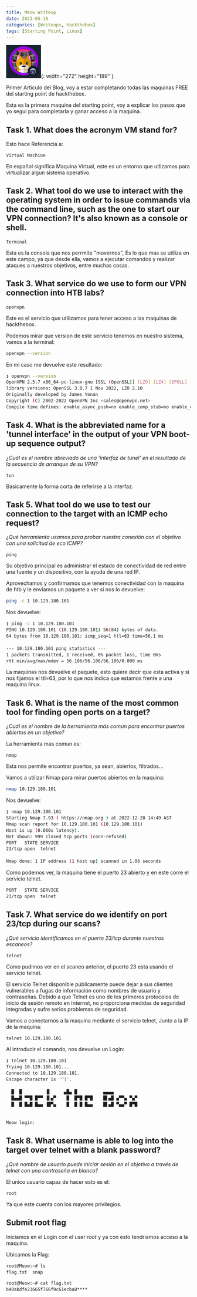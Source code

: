 ```yaml
---
title: Meow Writeup
date: 2023-05-10
categories: [Writeups, Hackthebox]
tags: [Starting Point, Linux]
---
```

![img](/assets/img/post/meow/meow.png){: width="272" height="189" }

Primer Articulo del Blog, voy a estar completando todas las maquinas FREE del starting point de hackthebox.

Esta es la primera maquina del starting point, voy a explicar los pasos que yo segui para completarla y ganar acceso a la maquina.


## Task 1. What does the acronym VM stand for?

Esto hace Referencia a: 
```text
Virtual Machine
```
En español significa Maquina Virtual, este es un entorno que utlizamos para virtualizar algun sistema operativo.

## Task 2. What tool do we use to interact with the operating system in order to issue commands via the command line, such as the one to start our VPN connection? It's also known as a console or shell.


```text
Terminal
```
Esta es la consola que nos perrmite "movernos", Es lo que mas se utiliza en este campo, ya que desde ella, vamos a ejecutar comandos 
y realizar ataques a nuestros objetivos, entre muchas cosas.


## Task 3. What service do we use to form our VPN connection into HTB labs?


```text
openvpn
```
Este es el servicio que utilizamos para tener acceso a las maquinas de hackthebox.

Podemos mirar que version de este servicio tenemos en nuestro sistema, vamos a la terminal: 
```bash
openvpn --version
```
En mi caso me devuelve este resultado: 
```bash
❯ openvpn --version
OpenVPN 2.5.7 x86_64-pc-linux-gnu [SSL (OpenSSL)] [LZO] [LZ4] [EPOLL] [PKCS11] [MH/PKTINFO] [AEAD] built on Jul  5 2022
library versions: OpenSSL 3.0.7 1 Nov 2022, LZO 2.10
Originally developed by James Yonan
Copyright (C) 2002-2022 OpenVPN Inc <sales@openvpn.net>
Compile time defines: enable_async_push=no enable_comp_stub=no enable_crypto_ofb_cfb=yes enable_debug=yes enable_def_auth=yes enable_dependency_tracking=no enable_dlopen=unknown enable_dlopen_self=unknown enable_dlopen_self_static=unknown enable_fast_install=needless enable_fragment=yes enable_iproute2=no enable_libtool_lock=yes enable_lz4=yes enable_lzo=yes enable_maintainer_mode=no enable_management=yes enable_multihome=yes enable_option_checking=no enable_pam_dlopen=no enable_pedantic=no enable_pf=yes enable_pkcs11=yes enable_plugin_auth_pam=yes enable_plugin_down_root=yes enable_plugins=yes enable_port_share=yes enable_selinux=no enable_shared=yes enable_shared_with_static_runtimes=no enable_silent_rules=no enable_small=no enable_static=yes enable_strict=no enable_strict_options=no enable_systemd=yes enable_werror=no enable_win32_dll=yes enable_x509_alt_username=yes with_aix_soname=aix with_crypto_library=openssl with_gnu_ld=yes with_mem_check=no with_openssl_engine=auto with_sysroot=no
```
## Task 4. What is the abbreviated name for a 'tunnel interface' in the output of your VPN boot-up sequence output?

*¿Cuál es el nombre abreviado de una 'interfaz de túnel' en el resultado de la secuencia de arranque de su VPN?*

```text
tun
```
Basicamente la forma corta de referirse a la interfaz.

## Task 5. What tool do we use to test our connection to the target with an ICMP echo request?

*¿Qué herramienta usamos para probar nuestra conexión con el objetivo con una solicitud de eco ICMP?*

```text
ping
```
Su objetivo principal es administrar el estado de conectividad de red entre una fuente y un dispositivo, con la ayuda de una red IP.

Aprovechamos y confirmamos que tenemos conectividad con la maquina de htb y le enviamos un paquete a ver si nos lo devuelve:

```bash
ping -c 1 10.129.180.101
```
Nos devuelve: 
```bash
❯ ping -c 1 10.129.180.101
PING 10.129.180.101 (10.129.180.101) 56(84) bytes of data.
64 bytes from 10.129.180.101: icmp_seq=1 ttl=63 time=56.1 ms

--- 10.129.180.101 ping statistics ---
1 packets transmitted, 1 received, 0% packet loss, time 0ms
rtt min/avg/max/mdev = 56.106/56.106/56.106/0.000 ms
```
La maquinas nos devuelve el paquete, esto quiere decir que esta activa y si nos fijamos el ttl=63, por lo que nos indica que estamos frente a una maquina linux.

## Task 6. What is the name of the most common tool for finding open ports on a target?

*¿Cuál es el nombre de la herramienta más común para encontrar puertos abiertos en un objetivo?*

La herramienta mas comun es:
```text
nmap
```
Esta nos permite encontrar puertos, ya sean, abiertos, filtrados...

Vamos a utilizar Nmap para mirar puertos abiertos en la maquina:
```bash
nmap 10.129.180.101
```
Nos devuelve: 
```bash
❯ nmap 10.129.180.101
Starting Nmap 7.93 ( https://nmap.org ) at 2022-12-20 14:49 AST
Nmap scan report for 10.129.180.101 (10.129.180.101)
Host is up (0.060s latency).
Not shown: 999 closed tcp ports (conn-refused)
PORT   STATE SERVICE
23/tcp open  telnet

Nmap done: 1 IP address (1 host up) scanned in 1.06 seconds
```

Como podemos ver, la maquina tiene el puerto 23 abierto y en este corre el servicio telnet.
```bash
PORT   STATE SERVICE
23/tcp open  telnet
```
## Task 7. What service do we identify on port 23/tcp during our scans?

*¿Qué servicio identificamos en el puerto 23/tcp durante nuestros escaneos?*
```text
telnet
```
Como pudimos ver en el scaneo anterior, el puerto 23 esta usando el servicio telnet.

El servicio Telnet disponible públicamente puede dejar a sus clientes vulnerables a fugas de información como nombres de usuario y contraseñas. Debido a que Telnet es uno de los primeros protocolos de inicio de sesión remoto en Internet, no proporciona medidas de seguridad integradas y sufre serios problemas de seguridad.

Vamos a conectarnos a la maquina mediante el servicio telnet, Junto a la IP de la maquina:
```bash
telnet 10.129.180.101 
```
Al introducir el comando, nos devuelve un Login:
```bash
❯ telnet 10.129.180.101
Trying 10.129.180.101...
Connected to 10.129.180.101.
Escape character is '^]'.

  █  █         ▐▌     ▄█▄ █          ▄▄▄▄
  █▄▄█ ▀▀█ █▀▀ ▐▌▄▀    █  █▀█ █▀█    █▌▄█ ▄▀▀▄ ▀▄▀
  █  █ █▄█ █▄▄ ▐█▀▄    █  █ █ █▄▄    █▌▄█ ▀▄▄▀ █▀█


Meow login:
```

## Task 8. What username is able to log into the target over telnet with a blank password?

*¿Qué nombre de usuario puede iniciar sesión en el objetivo a través de telnet con una contraseña en blanco?*

El unico usuario capaz de hacer esto es el:
```text
root
```
Ya que este cuenta con los mayores privilegios.

##  Submit root flag

Iniciamos en el Login con el user *root* y ya con esto tendriamos acceso a la maquina.

Ubicamos la Flag:
```bash
root@Meow:~# ls
flag.txt  snap
```
```bash
root@Meow:~# cat flag.txt 
b40abdfe23665f766f9c61ecba8****
```

